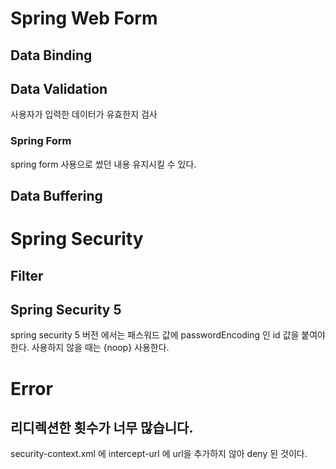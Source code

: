 # Spring Web Form

## Data Binding


## Data Validation
사용자가 입력한 데이터가 유효한지 검사

### Spring Form
spring form 사용으로 썼던 내용 유지시킬 수 있다.

## Data Buffering


# Spring Security

## Filter

## Spring Security 5
spring security 5 버전 에서는 패스워드 값에 passwordEncoding 인 id 값을 붙여야 한다. 사용하지 않을 때는 {noop} 사용한다.

# Error

## 리디렉션한 횟수가 너무 많습니다.
security-context.xml 에 intercept-url 에 url을 추가하지 않아 deny 된 것이다.
